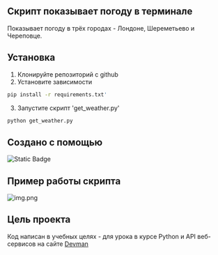 ## Скрипт показывает погоду в терминале

Показывает погоду в трёх городах - Лондоне, Шереметьево и Череповце.

## Установка

1. Клонируйте репозиторий с github
2. Установите зависимости 
```bash
pip install -r requirements.txt'
```
3. Запустите скрипт 'get_weather.py'
```bash
python get_weather.py
```

## Создано с помощью 

![Static Badge](https://img.shields.io/badge/Python-3.12-blue?style=flat-square)

## Пример работы скрипта

![img.png](https://i.imgur.com/2S0aH9o.jpg)


## Цель проекта

Код написан в учебных целях - для урока в курсе Python и API веб-сервисов на сайте [Devman](https://dvmn.org/) 